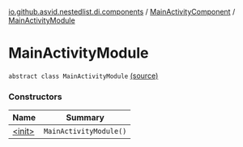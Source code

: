 [io.github.asvid.nestedlist.di.components](../../index.md) / [MainActivityComponent](../index.md) / [MainActivityModule](./index.md)

# MainActivityModule

`abstract class MainActivityModule` [(source)](https://github.com/asvid/NestedList/tree/master/app/src/main/java/io/github/asvid/nestedlist/di/components/ActivityComponents.kt#L15)

### Constructors

| Name | Summary |
|---|---|
| [&lt;init&gt;](-init-.md) | `MainActivityModule()` |
